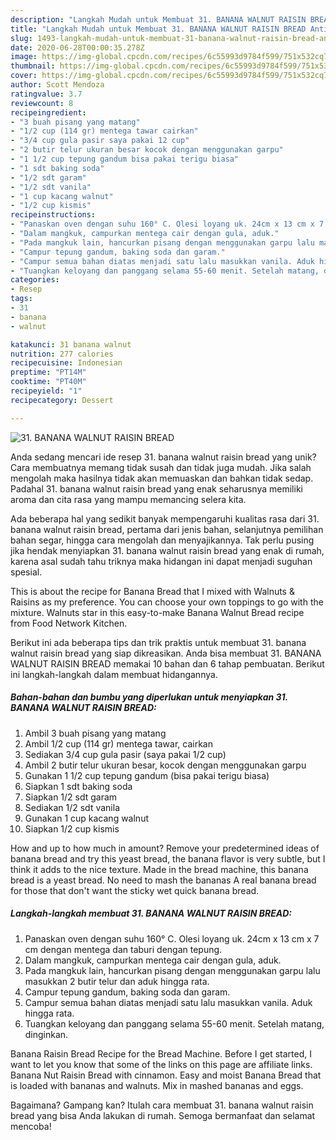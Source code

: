 ```yaml
---
description: "Langkah Mudah untuk Membuat 31. BANANA WALNUT RAISIN BREAD Anti Gagal"
title: "Langkah Mudah untuk Membuat 31. BANANA WALNUT RAISIN BREAD Anti Gagal"
slug: 1493-langkah-mudah-untuk-membuat-31-banana-walnut-raisin-bread-anti-gagal
date: 2020-06-28T00:00:35.278Z
image: https://img-global.cpcdn.com/recipes/6c55993d9784f599/751x532cq70/31-banana-walnut-raisin-bread-foto-resep-utama.jpg
thumbnail: https://img-global.cpcdn.com/recipes/6c55993d9784f599/751x532cq70/31-banana-walnut-raisin-bread-foto-resep-utama.jpg
cover: https://img-global.cpcdn.com/recipes/6c55993d9784f599/751x532cq70/31-banana-walnut-raisin-bread-foto-resep-utama.jpg
author: Scott Mendoza
ratingvalue: 3.7
reviewcount: 8
recipeingredient:
- "3 buah pisang yang matang"
- "1/2 cup (114 gr) mentega tawar cairkan"
- "3/4 cup gula pasir saya pakai 12 cup"
- "2 butir telur ukuran besar kocok dengan menggunakan garpu"
- "1 1/2 cup tepung gandum bisa pakai terigu biasa"
- "1 sdt baking soda"
- "1/2 sdt garam"
- "1/2 sdt vanila"
- "1 cup kacang walnut"
- "1/2 cup kismis"
recipeinstructions:
- "Panaskan oven dengan suhu 160° C. Olesi loyang uk. 24cm x 13 cm x 7 cm dengan mentega dan taburi dengan tepung."
- "Dalam mangkuk, campurkan mentega cair dengan gula, aduk."
- "Pada mangkuk lain, hancurkan pisang dengan menggunakan garpu lalu masukkan 2 butir telur dan aduk hingga rata."
- "Campur tepung gandum, baking soda dan garam."
- "Campur semua bahan diatas menjadi satu lalu masukkan vanila. Aduk hingga rata."
- "Tuangkan keloyang dan panggang selama 55-60 menit. Setelah matang, dinginkan."
categories:
- Resep
tags:
- 31
- banana
- walnut

katakunci: 31 banana walnut 
nutrition: 277 calories
recipecuisine: Indonesian
preptime: "PT14M"
cooktime: "PT40M"
recipeyield: "1"
recipecategory: Dessert

---
```



![31. BANANA WALNUT RAISIN BREAD](https://img-global.cpcdn.com/recipes/6c55993d9784f599/751x532cq70/31-banana-walnut-raisin-bread-foto-resep-utama.jpg)

Anda sedang mencari ide resep 31. banana walnut raisin bread yang unik? Cara membuatnya memang tidak susah dan tidak juga mudah. Jika salah mengolah maka hasilnya tidak akan memuaskan dan bahkan tidak sedap. Padahal 31. banana walnut raisin bread yang enak seharusnya memiliki aroma dan cita rasa yang mampu memancing selera kita.

Ada beberapa hal yang sedikit banyak mempengaruhi kualitas rasa dari 31. banana walnut raisin bread, pertama dari jenis bahan, selanjutnya pemilihan bahan segar, hingga cara mengolah dan menyajikannya. Tak perlu pusing jika hendak menyiapkan 31. banana walnut raisin bread yang enak di rumah, karena asal sudah tahu triknya maka hidangan ini dapat menjadi suguhan spesial.

This is about the recipe for Banana Bread that I mixed with Walnuts &amp; Raisins as my preference. You can choose your own toppings to go with the mixture. Walnuts star in this easy-to-make Banana Walnut Bread recipe from Food Network Kitchen.


Berikut ini ada beberapa tips dan trik praktis untuk membuat 31. banana walnut raisin bread yang siap dikreasikan. Anda bisa membuat 31. BANANA WALNUT RAISIN BREAD memakai 10 bahan dan 6 tahap pembuatan. Berikut ini langkah-langkah dalam membuat hidangannya.

<!--inarticleads1-->

##### Bahan-bahan dan bumbu yang diperlukan untuk menyiapkan 31. BANANA WALNUT RAISIN BREAD:

1. Ambil 3 buah pisang yang matang
1. Ambil 1/2 cup (114 gr) mentega tawar, cairkan
1. Sediakan 3/4 cup gula pasir (saya pakai 1/2 cup)
1. Ambil 2 butir telur ukuran besar, kocok dengan menggunakan garpu
1. Gunakan 1 1/2 cup tepung gandum (bisa pakai terigu biasa)
1. Siapkan 1 sdt baking soda
1. Siapkan 1/2 sdt garam
1. Sediakan 1/2 sdt vanila
1. Gunakan 1 cup kacang walnut
1. Siapkan 1/2 cup kismis


How and up to how much in amount? Remove your predetermined ideas of banana bread and try this yeast bread, the banana flavor is very subtle, but I think it adds to the nice texture. Made in the bread machine, this banana bread is a yeast bread. No need to mash the bananas A real banana bread for those that don&#39;t want the sticky wet quick banana bread. 

<!--inarticleads2-->

##### Langkah-langkah membuat 31. BANANA WALNUT RAISIN BREAD:

1. Panaskan oven dengan suhu 160° C. Olesi loyang uk. 24cm x 13 cm x 7 cm dengan mentega dan taburi dengan tepung.
1. Dalam mangkuk, campurkan mentega cair dengan gula, aduk.
1. Pada mangkuk lain, hancurkan pisang dengan menggunakan garpu lalu masukkan 2 butir telur dan aduk hingga rata.
1. Campur tepung gandum, baking soda dan garam.
1. Campur semua bahan diatas menjadi satu lalu masukkan vanila. Aduk hingga rata.
1. Tuangkan keloyang dan panggang selama 55-60 menit. Setelah matang, dinginkan.


Banana Raisin Bread Recipe for the Bread Machine. Before I get started, I want to let you know that some of the links on this page are affiliate links. Banana Nut Raisin Bread with cinnamon. Easy and moist Banana Bread that is loaded with bananas and walnuts. Mix in mashed bananas and eggs. 

Bagaimana? Gampang kan? Itulah cara membuat 31. banana walnut raisin bread yang bisa Anda lakukan di rumah. Semoga bermanfaat dan selamat mencoba!
